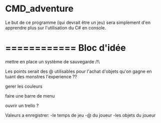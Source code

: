 # CMD_adventure
Le but de ce programme (qui devrait être un jeu) sera simplement d'en apprendre plus sur l'utilisation du C# en console.

============
Bloc d'idée
============
mettre en place un système de sauvegarde /!\

Les points serait des @ utilisables pour l'achat d'objets qu'on gagne en tuant des monstres
l'experience ??

gerer les couleurs

faire une barre de menu

ouvrir un trello ?

Valeurs a enregistrer:
-le temps de jeu
-@ du joueur
-les objets du joueur
